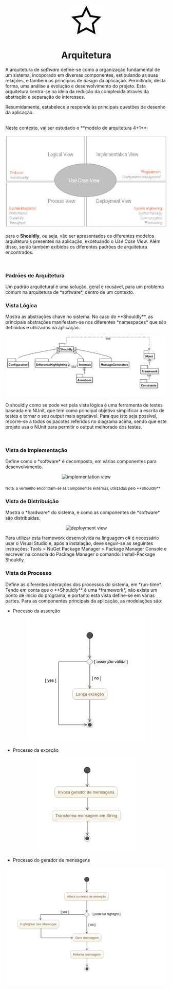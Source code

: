 <p align="center">
  <img src="https://github.com/bmpj13/shouldly/blob/master/ESOF-Docs/resources/images/ShouldlyLogo.png" alt="icon">
</p>
<h1 align="center">Arquitetura</h1>

A arquitetura de *software* define-se como a organização fundamental de um sistema, incoporado em diversas componentes, estipulando as suas relações, e também os princípios de *design* da aplicação. Permitindo, desta forma, uma análise à evolução e desenvolvimento do projeto. Esta arquitetura centra-se na ideia da redução da complexida através da abstração e separação de interesses. 

Resumidamente, estabelece e responde às principais questões de desenho da aplicação.

<br>
Neste contexto, vai ser estudado o **modelo de arquitetura 4+1**:

<p align="center">
  <img src="https://github.com/bmpj13/shouldly/blob/develop/ESOF-Docs/resources/images/4%2B1architecture.jpg" alt="4+1 architecture">
</p>

para o **Shouldly**, ou seja, vão ser apresentados os diferentes modelos arquiteturais presentes na aplicação, excetuando 
o *Use Case View*. Além disso, serão também exibidos os diferentes padrões de arquitetura encontrados.

<br>
<h3>Padrões de Arquitetura</h3>
Um padrão arquitetural é uma solução, geral e reusável, para um problema comum na arquitetura de *software*, dentro de um contexto.


<br>
<h3> Vista Lógica </h3>
Mostra as abstrações chave no sistema. No caso do **Shouldly**, as principais abstrações manifestam-se nos diferentes *namespaces* que são definidos e utilizados na aplicação.

<p align="center">
  <img src="https://github.com/bmpj13/shouldly/blob/develop/ESOF-Docs/resources/images/logical_view.jpg" alt="logical view">
</p>

O shouldly como se pode ver pela vista lógica é uma ferramenta de testes baseada em NUnit, que tem como principal objetivo simplificar a escrita de testes e tornar o seu output mais agradável. Para que isto seja possível, recorre-se a todos os pacotes referidos no diagrama acima, sendo que este projeto usa o NUnit para permitir o output melhorado dos testes.

<br>
<h3> Vista de Implementação </h3>
Define como o *software* é decomposto, em várias componentes para desenvolvimento.

<p align="center">
  <img src="https://github.com/bmpj13/shouldly/blob/develop/ESOF-Docs/resources/images/implementation_view.png" alt="implementation view">
</p>
<sub> Nota: a vermelho encontram-se as componentes externas, utilizadas pelo **Shouldly** </sub>


<br>
<h3> Vista de Distribuição </h3>
Mostra o *hardware* do sistema, e como as componentes de *software* são distribuídas.

<p align="center">
  <img src="https://github.com/bmpj13/shouldly/blob/develop/ESOF-Docs/resources/images/deployment_view.png" alt="deployment view">
</p>
Para utilizar esta framework desenvolvida na linguagem c# é necessário usar o Visual Studio e, após a instalação, deve seguir-se as seguintes instruções: Tools > NuGet Package Manager > Package Manager Console e escrever na consola do Package Manager o comando: Install-Package Shouldly.


<br>
<h3> Vista de Processo </h3>
Define as diferentes interações dos processos do sistema, em *run-time*. Tendo em conta que o **Shouldly** é uma *framework*, não existe um ponto de início do programa, e portanto esta vista define-se em várias partes. Para as componentes principais da aplicação, as modelações são:

- Processo da asserção
<p align="center">
  <img src="https://github.com/bmpj13/shouldly/blob/develop/ESOF-Docs/resources/images/activity_assercao.png" alt="process_assertion">
</p>

- Processo da exceção
<p align="center">
  <img src="https://github.com/bmpj13/shouldly/blob/develop/ESOF-Docs/resources/images/activity_excecao.png" alt="process_exception">
</p>

- Processo do gerador de mensagens
<p align="center">
  <img src="https://github.com/bmpj13/shouldly/blob/develop/ESOF-Docs/resources/images/activity_gerador_de_mensagens.png" alt="process_exception">
</p>
